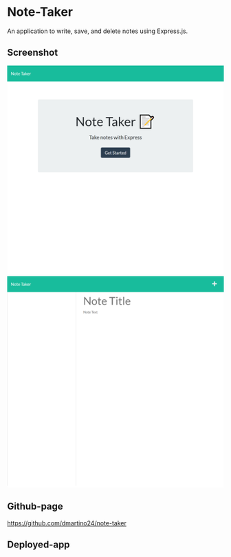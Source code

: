 # Note-Taker
An application to write, save, and delete notes using Express.js.

## Screenshot 
![Screenshot of the landing page of Note-Taker](public/assets/imgs/indexNoteTaker.png)
![Screenshot of the notes page of Note-Taker](public/assets/imgs/notesNoteTaker.png)


## Github-page
https://github.com/dmartino24/note-taker

 ## Deployed-app
